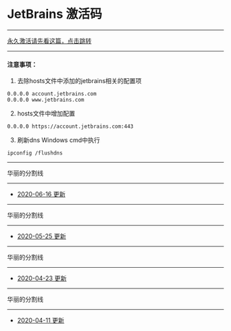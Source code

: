 # JetBrains 激活码

------

[永久激活请先看这篇，点击跳转](creak/README.md)

------


#### 注意事项：

1. 去除hosts文件中添加的jetbrains相关的配置项
```ssh
0.0.0.0 account.jetbrains.com
0.0.0.0 www.jetbrains.com
```
2. hosts文件中增加配置
```ssh
0.0.0.0 https://account.jetbrains.com:443
```
3. 刷新dns
Windows cmd中执行
```ssh
ipconfig /flushdns
```

------

华丽的分割线 

------

- [2020-06-16 更新](licenses/2020-06-16.md)

------


华丽的分割线 

------


- [2020-05-25 更新](licenses/2020-05-25.md)

------


华丽的分割线 

------


- [2020-04-23 更新](licenses/2020-04-23.md)

------

华丽的分割线 

------


- [2020-04-11 更新](licenses/2020-04-11.md)

